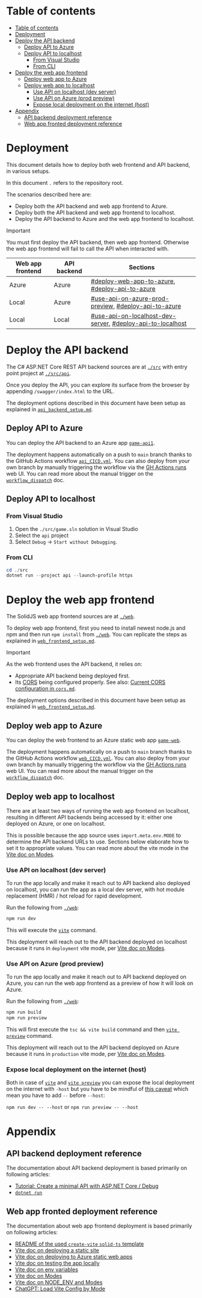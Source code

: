 # Table of contents

- [Table of contents](#table-of-contents)
- [Deployment](#deployment)
- [Deploy the API backend](#deploy-the-api-backend)
  - [Deploy API to Azure](#deploy-api-to-azure)
  - [Deploy API to localhost](#deploy-api-to-localhost)
    - [From Visual Studio](#from-visual-studio)
    - [From CLI](#from-cli)
- [Deploy the web app frontend](#deploy-the-web-app-frontend)
  - [Deploy web app to Azure](#deploy-web-app-to-azure)
  - [Deploy web app to localhost](#deploy-web-app-to-localhost)
    - [Use API on localhost (dev server)](#use-api-on-localhost-dev-server)
    - [Use API on Azure (prod preview)](#use-api-on-azure-prod-preview)
    - [Expose local deployment on the internet (host)](#expose-local-deployment-on-the-internet-host)
- [Appendix](#appendix)
  - [API backend deployment reference](#api-backend-deployment-reference)
  - [Web app fronted deployment reference](#web-app-fronted-deployment-reference)

# Deployment

This document details how to deploy both web frontend and API backend, in various setups.

In this document `.` refers to the repository root.

The scenarios described here are:

- Deploy both the API backend and web app frontend to Azure.
- Deploy both the API backend and web app frontend to localhost.
- Deploy the API backend to Azure and the web app frontend to localhost.

> [!IMPORTANT]
> You must first deploy the API backend, then web app frontend.
> Otherwise the web app frontend will fail to call the API when interacted with.

Web app frontend | API backend | Sections
---------|----------|---------
Azure | Azure | [#deploy-web-app-to-azure](#deploy-web-app-to-azure), [#deploy-api-to-azure](#deploy-api-to-azure) |
Local | Azure | [#use-api-on-azure-prod-preview](#use-api-on-azure-prod-preview), [#deploy-api-to-azure](#deploy-api-to-azure) |
Local | Local | [#use-api-on-localhost-dev-server](#use-api-on-localhost-dev-server), [#deploy-api-to-localhost](#deploy-api-to-localhost) |

# Deploy the API backend

The C# ASP.NET Core REST API backend sources are at [`./src`] with entry point project at [`./src/api`].

Once you deploy the API, you can explore its surface from the browser by appending `/swagger/index.html`
to the URL.

The deployment options described in this document have been setup as explained in [`api_backend_setup.md`].

## Deploy API to Azure

You can deploy the API backend to an Azure app [`game-api1`].

The deployment happens automatically on a push to `main` branch thanks to the GitHub Actions workflow [`api_CICD.yml`].
You can also deploy from your own branch by manually triggering the workflow via the [GH Actions runs] web UI.
You can read more about the manual trigger on the [`workflow_dispatch`] doc.

## Deploy API to localhost

### From Visual Studio

1. Open the `./src/game.sln` solution in Visual Studio
2. Select the `api` project
3. Select `Debug` -> `Start without Debugging`.

### From CLI

``` powershell
cd ./src
dotnet run --project api --launch-profile https
```

# Deploy the web app frontend

The SolidJS web app frontend sources are at [`./web`].

To deploy web app frontend, first you need to install newest node.js and npm and then run `npm install` from [`./web`].
You can replicate the steps as explained in [`web_frontend_setup.md`].

> [!IMPORTANT]
> As the web frontend uses the API backend, it relies on:
>
> - Appropriate API backend being deployed first.
> - Its [CORS] being configured properly. See also: [Current CORS configuration in `cors.md`](./cors.md#current-cors-configuration).

The deployment options described in this document have been setup as explained in [`web_frontend_setup.md`].

## Deploy web app to Azure

You can deploy the web frontend to an Azure static web app [`game-web`].

The deployment happens automatically on a push to `main` branch thanks to the GitHub Actions workflow [`web_CICD.yml`].
You can also deploy from your own branch by manually triggering the workflow via the [GH Actions runs] web UI.
You can read more about the manual trigger on the [`workflow_dispatch`] doc.

## Deploy web app to localhost

There are at least two ways of running the web app frontend on localhost, resulting
in different API backends being accessed by it: either one deployed on Azure, or one on localhost.

This is possible because the app source uses `import.meta.env.MODE` to determine the API backend URLs to use.
Sections below elaborate how to set it to appropriate values.
You can read more about the vite mode in the [Vite doc on Modes].

### Use API on localhost (dev server)

To run the app locally and make it reach out to API backend also deployed on localhost,
you can run the app as a local dev server, with hot module replacement (HMR) / hot reload for rapid development.

Run the following from [`./web`]:

``` powershell
npm run dev
```

This will execute the [`vite`] command.

This deployment will reach out to the API backend deployed on localhost because
it runs in `deployment` vite mode, per [Vite doc on Modes].

### Use API on Azure (prod preview)

To run the app locally and make it reach out to API backend deployed on Azure,
you can run the web app frontend as a preview of how it will look on Azure.

Run the following from [`./web`]:

``` powershell
npm run build
npm run preview
```

This will first execute the `tsc && vite build` command and then [`vite preview`] command.

This deployment will reach out to the API backend deployed on Azure because
it runs in `production` vite mode, per [Vite doc on Modes].

### Expose local deployment on the internet (host)

Both in case of [`vite`] and [`vite preview`] you can expose the local deployment on the internet with `-host`
but you have to be mindful of [this caveat][vite -host caveat] which mean you have to add `--` before `--host`:

`npm run dev -- --host`
or
`npm run preview -- --host`

# Appendix

## API backend deployment reference

The documentation about API backend deployment is based primarily on following articles:

- [Tutorial: Create a minimal API with ASP.NET Core / Debug]
- [`dotnet run`]

## Web app fronted deployment reference

The documentation about web app frontend deployment is based primarily on following articles:

- [README of the used `create-vite` `solid-ts` template]
- [Vite doc on deploying a static site]
- [Vite doc on deploying to Azure static web apps]
- [Vite doc on testing the app locally]
- [Vite doc on env variables]
- [Vite doc on Modes]
- [Vite doc on NODE_ENV and Modes]
- [ChatGPT: Load Vite Config by Mode]

<!--
--------------------------------------------------------------------------------
references
--------------------------------------------------------------------------------
-->

[`./src/api`]: ../src/api
[`./src`]: ../src
[`./web`]: ../web
[`api_backend_setup.md`]: ./api_backend_setup.md
[`api_CICD.yml`]: ../.github/workflows/api_CICD.yml
[`dotnet run`]: https://learn.microsoft.com/en-us/dotnet/core/tools/dotnet-run
[`game-api1`]: https://portal.azure.com/#@spawarottijamro.onmicrosoft.com/resource/subscriptions/8695c84c-09a4-4b50-994f-a2fa7f36cc92/resourcegroups/game-rg/providers/Microsoft.Web/sites/game-api1/appServices
[`game-web`]: https://portal.azure.com/#@spawarottijamro.onmicrosoft.com/resource/subscriptions/8695c84c-09a4-4b50-994f-a2fa7f36cc92/resourceGroups/game-rg/providers/Microsoft.Web/staticSites/game-web/staticsite
[`vite preview`]: https://vitejs.dev/guide/cli.html#vite-preview
[`vite`]: https://vitejs.dev/guide/cli.html#vite
[`web_CICD.yml`]: ../.github/workflows/web_CICD.yml
[`web_frontend_setup.md`]: ./web_frontend_setup.md
[`workflow_dispatch`]: https://docs.github.com/en/actions/using-workflows/events-that-trigger-workflows#workflow_dispatch
[ChatGPT: Load Vite Config by Mode]: https://chat.openai.com/share/9109f0a2-3f55-47ca-88c8-14d13c6acee5
[CORS]: https://developer.mozilla.org/en-US/docs/Web/HTTP/CORS
[GH Actions runs]: https://github.com/konrad-jamrozik/game/actions
[README of the used `create-vite` `solid-ts` template]: https://github.com/vitejs/vite/tree/main/packages/create-vite/template-solid-ts
[Tutorial: Create a minimal API with ASP.NET Core / Debug]: https://learn.microsoft.com/en-us/azure/app-service/quickstart-dotnetcore?pivots=development-environment-vs&tabs=net70#1-create-an-aspnet-web-app
[vite -host caveat]: https://github.com/vitejs/vite/discussions/3396#discussioncomment-4581934
[Vite doc on deploying a static site]: https://vitejs.dev/guide/static-deploy.html
[Vite doc on deploying to Azure static web apps]: https://vitejs.dev/guide/static-deploy.html#azure-static-web-apps
[Vite doc on env variables]: https://vitejs.dev/guide/env-and-mode.html#modes
[Vite doc on Modes]: https://vitejs.dev/guide/env-and-mode.html#modes
[Vite doc on NODE_ENV and Modes]: https://vitejs.dev/guide/env-and-mode.html#node-env-and-modes
[Vite doc on testing the app locally]: https://vitejs.dev/guide/static-deploy.html#testing-the-app-locally
